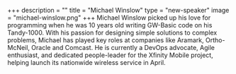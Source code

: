 +++
description = ""
title = "Michael Winslow"
type = "new-speaker"
image = "michael-winslow.png"
+++
Michael Winslow picked up his love for programming when he was 10 years old writing GW-Basic code on his Tandy-1000.  With his passion for designing simple solutions to complex problems, Michael has played key roles at companies like Aramark, Ortho-McNeil, Oracle and Comcast.  He is currently a DevOps advocate, Agile enthusiast, and dedicated people-leader for the Xfinity Mobile project, helping launch its nationwide wireless service in April.
